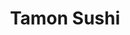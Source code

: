 ---
layout: place
title: "Tamon Sushi"
permalink: /california/los-angeles/tamon-sushi.html
stateAbbr: CA
stateName: California
cityName: Los Angeles
seo:
  name: "Tamon Sushi"
  type: Restaurant
  links: https://group.bishamon-ten.com/tamon
description: "Tamon Sushi serves delicious sushi in Los Angeles, California. Try fresh Japanese dishes for a great dining experience. "
place_id: ChIJN4KVwkfGwoARiQrEIwQLKeQ
photos:
  - name: >-
      places/ChIJN4KVwkfGwoARiQrEIwQLKeQ/photos/AeeoHcJKGTKwXSd_bddVsMB2jLN7fp48qm_EGQz32TxnGfh4T2_PJC2Tfm6LQNWq2HebsWNigGEytmW1DDfL71TeZ66yi9z-GvIyJju0E0YHQRraTYMYpG9H0bSHroY97nZVfsIXqdpFJAdjT3B4tEEpzYv3U9xSF0vHEB_7R1cfB7993lNsXNwNVXUXF4Mg5ge47tzSA8n8FHzMXyUJb8D0UWCveDCz6d6ecZnVCrdoT1aY1c4Eph3ZWqHYUokmGt2mAXfBc-PK0tJgIXRo2uB7mS3gB1RzZgdqklnlRs4bKIFgYg
    widthPx: 1478
    heightPx: 1108
    authorAttributions:
      - displayName: Tamon Sushi
        uri: https://maps.google.com/maps/contrib/115636688715582162442
        photoUri: >-
          https://lh3.googleusercontent.com/a-/ALV-UjVbO0nP_yWMK_fhI7m7a3Ybqhu6X5Y6m2sXNJlvvnNgPI9il-0=s100-p-k-no-mo
    flagContentUri: >-
      https://www.google.com/local/imagery/report/?cb_client=maps_api_places.places_api&image_key=!1e10!2sAF1QipO58CehQE91fijWjQN9k59FC5reaxr-9OWPbvcM&hl=en-US
    googleMapsUri: >-
      https://www.google.com/maps/place//data=!3m4!1e2!3m2!1sAF1QipO58CehQE91fijWjQN9k59FC5reaxr-9OWPbvcM!2e10!4m2!3m1!1s0x80c2c647c2958237:0xe4290b0423c40a89
  - name: >-
      places/ChIJN4KVwkfGwoARiQrEIwQLKeQ/photos/AeeoHcJzJMk4sxdfSc8IwOaRFb0cTQUH8kZVv_noqpKz7lcDlBiKe1g263G-wMlkyoCavxwTlDJyo0JDzfKSu0c8kltm4armrHyVTiYDAmIKlBwsTtqRslwQeycWuNQhe86dfl5OzUpl0d8MwCysX2_wVdum-lS3IRZqQIOwDnWLjfwN84kTlT5h_QTDsX-7lRAE4ERLBCTGgXR8h5N8mQ9JV3MyGyg4RZoka217QEmtYG1ljvM-u94_cx0bPXqt1fiwugtv4AD8voRP28uGaIQtcHbS_kqyJzCk3S6jNy5NsCva9g
    widthPx: 3024
    heightPx: 3115
    authorAttributions:
      - displayName: Tamon Sushi
        uri: https://maps.google.com/maps/contrib/115636688715582162442
        photoUri: >-
          https://lh3.googleusercontent.com/a-/ALV-UjVbO0nP_yWMK_fhI7m7a3Ybqhu6X5Y6m2sXNJlvvnNgPI9il-0=s100-p-k-no-mo
    flagContentUri: >-
      https://www.google.com/local/imagery/report/?cb_client=maps_api_places.places_api&image_key=!1e10!2sAF1QipMnAworvozirSxskbf-AXSZuzVAuH5Oy9H95EPZ&hl=en-US
    googleMapsUri: >-
      https://www.google.com/maps/place//data=!3m4!1e2!3m2!1sAF1QipMnAworvozirSxskbf-AXSZuzVAuH5Oy9H95EPZ!2e10!4m2!3m1!1s0x80c2c647c2958237:0xe4290b0423c40a89
  - name: >-
      places/ChIJN4KVwkfGwoARiQrEIwQLKeQ/photos/AeeoHcKYr6HhKchyf5gsFZZljL_n8urNEXUPE_bDGCdXpy6rPvl2cYqTV3KwDYyNaTwMItltlDySIC8mabdHYwAA0W6vNsB9k7f5or2b7qlMfTllhtJkYBtjQo4_0nR_tbYySDo7Eul-l3DrSnB9THqXsTQT18H2_XeJ0SuE6IRWCeSeAZpI9_u3WzA-STiK1YriCyQEn9hSDBmDiTeHm7s58KQg3r1wYzsvcaLc0HpjFlxOSIVLy9DbGFFzaAjwiR7eND3XR2c_8vC7NGk7m_bsWRPpofJpmu2IcPZAREdkwOMMQGqJKltZen03r7Whj5sU0XDg5tuKCazHt3aq78e0Cdouk9-LK-iFpQA1S4lR7DS_MJudNdFR773P_8fg7rAOL-v2Oongaq5ke3B9Vr1ILm4HZ5AjDjqJLhJ8A6nv8Jmi_eJX
    widthPx: 4032
    heightPx: 3024
    authorAttributions:
      - displayName: Hugh Balsam
        uri: https://maps.google.com/maps/contrib/108250738851242496182
        photoUri: >-
          https://lh3.googleusercontent.com/a-/ALV-UjWwSXp9YVF3FGAqNQXi7S-_3vBBVwykY62vMwqIeE0Yl2-Zlb0=s100-p-k-no-mo
    flagContentUri: >-
      https://www.google.com/local/imagery/report/?cb_client=maps_api_places.places_api&image_key=!1e10!2sCIHM0ogKEICAgIDNoeaf2gE&hl=en-US
    googleMapsUri: >-
      https://www.google.com/maps/place//data=!3m4!1e2!3m2!1sCIHM0ogKEICAgIDNoeaf2gE!2e10!4m2!3m1!1s0x80c2c647c2958237:0xe4290b0423c40a89
  - name: >-
      places/ChIJN4KVwkfGwoARiQrEIwQLKeQ/photos/AeeoHcLOqIV2nrFHiM0M-VCVmae0cyWitH8fWGZWM9725i6-DT-y9dG2Le4gyHDn3GsluQ-kQtjPB3P3Ld60M0EIccQ_eu-olp9-tZwnCnGOq-y8L-bPgTpBCH5T2a-am15tJ0eu-O3L51xDFi9YIr1JQSyzu00Njy7zw-GAN_po60M31jKP9Mt0mzq7FTL9mMhX5NLU3mTW-LEujaleSZTCfs1Q5KA8m_71etJTZ9rniwctihWC-d2xZr-QmQIMGNf9v0WTpiEdMeTZvOy_lBJNDRB4cEAgGfiUlSi8T8P0UMwN0w
    widthPx: 1478
    heightPx: 1108
    authorAttributions:
      - displayName: Tamon Sushi
        uri: https://maps.google.com/maps/contrib/115636688715582162442
        photoUri: >-
          https://lh3.googleusercontent.com/a-/ALV-UjVbO0nP_yWMK_fhI7m7a3Ybqhu6X5Y6m2sXNJlvvnNgPI9il-0=s100-p-k-no-mo
    flagContentUri: >-
      https://www.google.com/local/imagery/report/?cb_client=maps_api_places.places_api&image_key=!1e10!2sAF1QipMdfWWJewgHwx3fAnnd0O8x7WR74k3lUu2B19i9&hl=en-US
    googleMapsUri: >-
      https://www.google.com/maps/place//data=!3m4!1e2!3m2!1sAF1QipMdfWWJewgHwx3fAnnd0O8x7WR74k3lUu2B19i9!2e10!4m2!3m1!1s0x80c2c647c2958237:0xe4290b0423c40a89
  - name: >-
      places/ChIJN4KVwkfGwoARiQrEIwQLKeQ/photos/AeeoHcK9pgPRhUUNCsJpEAjiGbAAXlHyYIbc_plOXAMnFKWU5qQjWBvXiaL9uzweRigBDnXmFAzOS1mTBpGthjV5mkdx1bg_34LK1aCMUsFEHSwINF0CmIyUsNnhpmA-9X5DANaN8aT9-jkU-L50zFQZm9zumXc-1kDD6ms2ay6I0jU3KwN7a5huyfKzBqaBFQs_Rs-GPit2WTPr2wC2en6BspmSa1ALm9IsWdJMipbv_trz7sIG5EyDaPBs5j00ztq967mDuqyml0zF6qVYKR27hQTPBVfXL2pZSbHmDcSc7obY4w
    widthPx: 3020
    heightPx: 2996
    authorAttributions:
      - displayName: Tamon Sushi
        uri: https://maps.google.com/maps/contrib/115636688715582162442
        photoUri: >-
          https://lh3.googleusercontent.com/a-/ALV-UjVbO0nP_yWMK_fhI7m7a3Ybqhu6X5Y6m2sXNJlvvnNgPI9il-0=s100-p-k-no-mo
    flagContentUri: >-
      https://www.google.com/local/imagery/report/?cb_client=maps_api_places.places_api&image_key=!1e10!2sAF1QipNsOURq98R3DMeYe_2a1RfQo-OpbhYRDiTqqku_&hl=en-US
    googleMapsUri: >-
      https://www.google.com/maps/place//data=!3m4!1e2!3m2!1sAF1QipNsOURq98R3DMeYe_2a1RfQo-OpbhYRDiTqqku_!2e10!4m2!3m1!1s0x80c2c647c2958237:0xe4290b0423c40a89
  - name: >-
      places/ChIJN4KVwkfGwoARiQrEIwQLKeQ/photos/AeeoHcIXyMi9F_zpyg5nz0dFTOEOOHRHXhvLOi5PyNW9n9a1lDaVSxf6Q4eqtxiIgzLNTs4FzqlGWHyKNh9dTD2ywW-9YxBup2GqGGxj1UiQs8zYh5_Ev5IS3_qtU5JhVuPpqZ29M21LBqv_jdf24A01VGx5N4n9bt4ufgBKWylNAkh6S4q_un0K_Y43q7QOgz3j4KBPoQZHG7jV06gKudQnow0hJVUKRJPrNDvTOnT8bIJEQug2gtUsLuRqDoOel0vDa9KhL0vuiFQMMergFf2WspdQR3uW2sDZ38TZ2z1A4rC7mQ
    widthPx: 3024
    heightPx: 3115
    authorAttributions:
      - displayName: Tamon Sushi
        uri: https://maps.google.com/maps/contrib/115636688715582162442
        photoUri: >-
          https://lh3.googleusercontent.com/a-/ALV-UjVbO0nP_yWMK_fhI7m7a3Ybqhu6X5Y6m2sXNJlvvnNgPI9il-0=s100-p-k-no-mo
    flagContentUri: >-
      https://www.google.com/local/imagery/report/?cb_client=maps_api_places.places_api&image_key=!1e10!2sAF1QipN4fTImfWuRukpqPjL9BAwgmkXAcMYkUPMC9cuO&hl=en-US
    googleMapsUri: >-
      https://www.google.com/maps/place//data=!3m4!1e2!3m2!1sAF1QipN4fTImfWuRukpqPjL9BAwgmkXAcMYkUPMC9cuO!2e10!4m2!3m1!1s0x80c2c647c2958237:0xe4290b0423c40a89
  - name: >-
      places/ChIJN4KVwkfGwoARiQrEIwQLKeQ/photos/AeeoHcIV8OQbUadr7Hy5i5UqlMxmUNRd3EvFidG7-k0xF2k7Uy25HN0vzp0Rq46vPLNlvmK7a-CHM8YeEQD-cpvWwEP5O8rua5EPdgmB62z_Z4gCuPjJJHNhyNkJSDmx14aSVSrny1vux3MR-SiEZ0X3yhfp7POVQjOv1uam9OBkZNNtrwdSbWpSYz_7cCVZUJuMTThRALWRbiDu0vmikJXccwk3Lm4YEz0U61f3vqZ8wQYhbjFyoXEhFAwjMl8hlX4g9IjIUfLf7uowgxDtMe4zSnLKQAhuj4Iw57kLsW0aZccA3A
    widthPx: 4800
    heightPx: 3201
    authorAttributions:
      - displayName: Tamon Sushi
        uri: https://maps.google.com/maps/contrib/115636688715582162442
        photoUri: >-
          https://lh3.googleusercontent.com/a-/ALV-UjVbO0nP_yWMK_fhI7m7a3Ybqhu6X5Y6m2sXNJlvvnNgPI9il-0=s100-p-k-no-mo
    flagContentUri: >-
      https://www.google.com/local/imagery/report/?cb_client=maps_api_places.places_api&image_key=!1e10!2sAF1QipPEo6OyaTiJmwRKbwroAIMGXIEgEuKqWYW62Ifv&hl=en-US
    googleMapsUri: >-
      https://www.google.com/maps/place//data=!3m4!1e2!3m2!1sAF1QipPEo6OyaTiJmwRKbwroAIMGXIEgEuKqWYW62Ifv!2e10!4m2!3m1!1s0x80c2c647c2958237:0xe4290b0423c40a89
  - name: >-
      places/ChIJN4KVwkfGwoARiQrEIwQLKeQ/photos/AeeoHcIiOj1bc9vQA7kDbUZJoNAm84C5VytWYErATZ74fQUCtvS4v3yEoFgF7OoecG5_beULK5rFcVGSo02d35Iu6vDrlNwBvcYGmw3ENL4Ojlm0nPHef1LYcYx7OzT0Y4BykZtTi0vC8K4OeFy1bpfLu7kW-EveHCMLwDhPQ8Q_cxHNuWuew21UyeW1hwHG3iOz1uqXGnd3bFc6FhKhXCFhKWCeWLZg2OXJulUXbVqDdLtjHdOhkptHat2y-xygDJHi5FmJL5CG25JFBeODJl_LEI1DedqFTaIkqFBanpT8Ut6wUQ
    widthPx: 3024
    heightPx: 3215
    authorAttributions:
      - displayName: Tamon Sushi
        uri: https://maps.google.com/maps/contrib/115636688715582162442
        photoUri: >-
          https://lh3.googleusercontent.com/a-/ALV-UjVbO0nP_yWMK_fhI7m7a3Ybqhu6X5Y6m2sXNJlvvnNgPI9il-0=s100-p-k-no-mo
    flagContentUri: >-
      https://www.google.com/local/imagery/report/?cb_client=maps_api_places.places_api&image_key=!1e10!2sAF1QipN8vkSh7WqzPWvuD1n4iqTp5mD83K9sluaT16pb&hl=en-US
    googleMapsUri: >-
      https://www.google.com/maps/place//data=!3m4!1e2!3m2!1sAF1QipN8vkSh7WqzPWvuD1n4iqTp5mD83K9sluaT16pb!2e10!4m2!3m1!1s0x80c2c647c2958237:0xe4290b0423c40a89
  - name: >-
      places/ChIJN4KVwkfGwoARiQrEIwQLKeQ/photos/AeeoHcIVi0dG8V9WE5ZfGKXxVll685OWnX-qWx11ZuA6heiNBi8c59F91qpp_fQeVIMK4zM6DIfUg4YVdFXKlDwntHMAC1HMN27_nyaHsVJ0gtneAHOi-O8fd2JZhUJ3W4m7mtK746NvRlLsu-0_EClD_eswrFO5IcLW9pIMWymzbXqcXkQ2j643foC49kyh1uVUhFXJ-MNhd7X7M5rFbm73HCpeDYUtoU7zSB1WJHNPycDB1TRELBjnmFVr05O6jAj3p5quqruAbfzn9oEvENRoIujzQ-QZ12VyD-TCDYY6IiBO1oyJpkCppqvkR3V2WoKDUsuM8lFhZLsPAYR2H3kEJ8VKNDyMGyNADe9CFn-iQJB8zMlEgJchhqEAEzCXgU_meE18W5k1GXjouGB9l9VCZ-cQdfngkE21tSRwszaJBEFe1A
    widthPx: 3000
    heightPx: 4000
    authorAttributions:
      - displayName: Ken RG
        uri: https://maps.google.com/maps/contrib/102360710705305362146
        photoUri: >-
          https://lh3.googleusercontent.com/a/ACg8ocLYFvIyQzoEyiTUMpcd_26ZdWR81eU51cwCpT9K0shwnzoQ8kyg=s100-p-k-no-mo
    flagContentUri: >-
      https://www.google.com/local/imagery/report/?cb_client=maps_api_places.places_api&image_key=!1e10!2sCIHM0ogKEICAgICjyozNMg&hl=en-US
    googleMapsUri: >-
      https://www.google.com/maps/place//data=!3m4!1e2!3m2!1sCIHM0ogKEICAgICjyozNMg!2e10!4m2!3m1!1s0x80c2c647c2958237:0xe4290b0423c40a89
  - name: >-
      places/ChIJN4KVwkfGwoARiQrEIwQLKeQ/photos/AeeoHcJ9YJC4k_i6V-X9e889oAwsMWcd0ZelSIdSWLf92r38dTuJwdnT5VSI-l6PLXijibL9nKa3GTyWHR1BcPT_OVIy1ASFPt-Y-W_H12oiMVPMvBkD9D7EBGgI21VL2SSCiWRrvpSezu6qZpHH5bkyO1xWHNToGMEmJzXVlXXpN7xgERv3RdaGuzwnP1vUy_bUxoQLUO1gNkD5ycrDZez7Ym78t1gIxJChZYh2GPdGwYEQN_GO3ieFanK_8eceUgl7Ig5wR5HEdtVLAwJrr4vSi7CKzZvJesSrIkViuuxFeVZnWZOtO3oym11CxGslc8m_1fLrpFZYUhrp9KBEwa_40r44FijToSwnqSEwTU0NKYWGnXuI2oVV1j2eYgJghmaGtWQXGWQ8-ok4wpCrLBdGVHxH_N0cxL8FlX_Mm_k1AUYF3J2J
    widthPx: 4032
    heightPx: 3024
    authorAttributions:
      - displayName: 井上弘
        uri: https://maps.google.com/maps/contrib/109734422095807622403
        photoUri: >-
          https://lh3.googleusercontent.com/a/ACg8ocJAwstlqrqSlQBrTvbKuYntDoC1rXBMiF0Cn2rvGU6kUx6mow=s100-p-k-no-mo
    flagContentUri: >-
      https://www.google.com/local/imagery/report/?cb_client=maps_api_places.places_api&image_key=!1e10!2sCIHM0ogKEICAgMDg0pbF4AE&hl=en-US
    googleMapsUri: >-
      https://www.google.com/maps/place//data=!3m4!1e2!3m2!1sCIHM0ogKEICAgMDg0pbF4AE!2e10!4m2!3m1!1s0x80c2c647c2958237:0xe4290b0423c40a89
address: Miyako Hotel 2F, 328 1st St, Los Angeles, CA 90012, USA
street: Miyako Hotel 2F, 328 1st St
city: Los Angeles
state: CA
zip: '90012'
country: USA
neighborhood: Downtown Los Angeles
latitude: '34.049718'
longitude: '-118.240305'
accessibility_options:
  wheelchairAccessibleParking: true
  wheelchairAccessibleEntrance: false
  wheelchairAccessibleRestroom: true
  wheelchairAccessibleSeating: true
business_status: OPERATIONAL
name: Tamon Sushi
google_maps_links:
  directionsUri: >-
    https://www.google.com/maps/dir//''/data=!4m7!4m6!1m1!4e2!1m2!1m1!1s0x80c2c647c2958237:0xe4290b0423c40a89!3e0
  placeUri: https://maps.google.com/?cid=16440684027100531337
  writeAReviewUri: >-
    https://www.google.com/maps/place//data=!4m3!3m2!1s0x80c2c647c2958237:0xe4290b0423c40a89!12e1
  reviewsUri: >-
    https://www.google.com/maps/place//data=!4m4!3m3!1s0x80c2c647c2958237:0xe4290b0423c40a89!9m1!1b1
  photosUri: >-
    https://www.google.com/maps/place//data=!4m3!3m2!1s0x80c2c647c2958237:0xe4290b0423c40a89!10e5
primary_type: Japanese Restaurant
opening_hours:
  regular:
    - 'Monday: 6:30 – 9:30 AM, 11:30 AM – 2:30 PM, 5:30 – 10:00 PM'
    - 'Tuesday: 6:30 – 9:30 AM, 11:30 AM – 2:30 PM, 5:30 – 10:00 PM'
    - 'Wednesday: 6:30 – 9:30 AM, 11:30 AM – 2:30 PM, 5:30 – 10:00 PM'
    - 'Thursday: 6:30 – 9:30 AM, 11:30 AM – 2:30 PM, 5:30 – 10:00 PM'
    - 'Friday: 6:30 – 9:30 AM, 11:30 AM – 2:30 PM, 5:30 – 10:00 PM'
    - 'Saturday: 6:30 – 9:30 AM, 11:30 AM – 2:30 PM, 5:30 – 10:00 PM'
    - 'Sunday: 6:30 – 9:30 AM, 11:30 AM – 2:30 PM, 5:30 – 10:00 PM'
  current:
    - 'Monday: 6:30 – 9:30 AM, 11:30 AM – 2:30 PM, 5:30 – 10:00 PM'
    - 'Tuesday: 6:30 – 9:30 AM, 11:30 AM – 2:30 PM, 5:30 – 10:00 PM'
    - 'Wednesday: 6:30 – 9:30 AM, 11:30 AM – 2:30 PM, 5:30 – 10:00 PM'
    - 'Thursday: 6:30 – 9:30 AM, 11:30 AM – 2:30 PM, 5:30 – 10:00 PM'
    - 'Friday: 6:30 – 9:30 AM, 11:30 AM – 2:30 PM, 5:30 – 10:00 PM'
    - 'Saturday: 6:30 – 9:30 AM, 11:30 AM – 2:30 PM, 5:30 – 10:00 PM'
    - 'Sunday: 6:30 – 9:30 AM, 11:30 AM – 2:30 PM, 5:30 – 10:00 PM'
secondary_opening_hours:
  regular:
    weekdayDescriptions: null
    type: null
  current:
    weekdayDescriptions: null
    type: null
phone: (213) 617-7839
price_level: PRICE_LEVEL_MODERATE
price_range: $50 &ndash; $100
rating: '4.5'
rating_count: 0
website: https://group.bishamon-ten.com/tamon
reviews: null
parking_options: null
payment_options: null
allow_dogs: null
curbside_pickup: null
delivery: null
dine_in: null
good_for_children: null
good_for_groups: null
good_for_sports: null
live_music: null
menu_for_children: null
outdoor_seating: null
reservable: null
restroom: null
serves_beer: null
serves_breakfast: null
serves_brunch: null
serves_cocktails: null
serves_coffee: null
serves_dinner: null
serves_dessert: null
serves_lunch: null
serves_vegetarian_food: null
serves_wine: null
takeout: null
update_category: essentials
summary: null

---